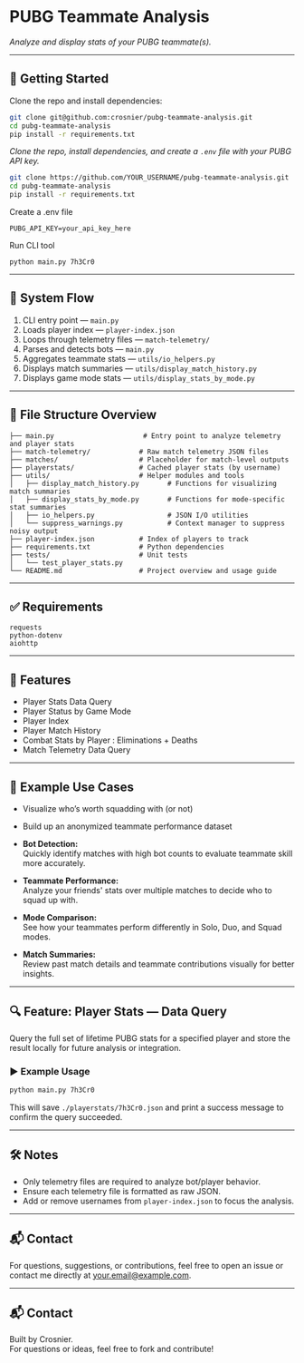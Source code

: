 # PUBG Teammate Analysis

*Analyze and display stats of your PUBG teammate(s).*

---

## 🚀 Getting Started

Clone the repo and install dependencies:

```bash
git clone git@github.com:crosnier/pubg-teammate-analysis.git
cd pubg-teammate-analysis
pip install -r requirements.txt
```

*Clone the repo, install dependencies, and create a `.env` file with your PUBG API key.*

```bash
git clone https://github.com/YOUR_USERNAME/pubg-teammate-analysis.git
cd pubg-teammate-analysis
pip install -r requirements.txt
```

Create a .env file
```
PUBG_API_KEY=your_api_key_here
```

Run CLI tool
```
python main.py 7h3Cr0
```

---

## 🧭 System Flow

1. CLI entry point — `main.py`  
2. Loads player index — `player-index.json`  
3. Loops through telemetry files — `match-telemetry/`  
4. Parses and detects bots — `main.py`  
5. Aggregates teammate stats — `utils/io_helpers.py`  
6. Displays match summaries — `utils/display_match_history.py`  
7. Displays game mode stats — `utils/display_stats_by_mode.py`  

---

## 📂 File Structure Overview

```
├── main.py                      # Entry point to analyze telemetry and player stats
├── match-telemetry/            # Raw match telemetry JSON files
├── matches/                    # Placeholder for match-level outputs
├── playerstats/                # Cached player stats (by username)
├── utils/                      # Helper modules and tools
│   ├── display_match_history.py       # Functions for visualizing match summaries
│   ├── display_stats_by_mode.py       # Functions for mode-specific stat summaries
│   ├── io_helpers.py                  # JSON I/O utilities
│   └── suppress_warnings.py           # Context manager to suppress noisy output
├── player-index.json           # Index of players to track
├── requirements.txt            # Python dependencies
├── tests/                      # Unit tests
│   └── test_player_stats.py
└── README.md                   # Project overview and usage guide
```

---

## ✅ Requirements

```
requests
python-dotenv
aiohttp
```

---

## 🔧 Features

- Player Stats Data Query
- Player Status by Game Mode
- Player Index
- Player Match History
- Combat Stats by Player : Eliminations + Deaths
- Match Telemetry Data Query

---

## 📸 Example Use Cases

- Visualize who’s worth squadding with (or not)
- Build up an anonymized teammate performance dataset

- **Bot Detection:**  
  Quickly identify matches with high bot counts to evaluate teammate skill more accurately.

- **Teammate Performance:**  
  Analyze your friends' stats over multiple matches to decide who to squad up with.

- **Mode Comparison:**  
  See how your teammates perform differently in Solo, Duo, and Squad modes.

- **Match Summaries:**  
  Review past match details and teammate contributions visually for better insights.

---

## 🔍 Feature: Player Stats — Data Query

Query the full set of lifetime PUBG stats for a specified player and store the result locally for future analysis or integration.


### ▶️ Example Usage

```bash
python main.py 7h3Cr0
```

This will save `./playerstats/7h3Cr0.json` and print a success message to confirm the query succeeded.

---

## 🛠 Notes

- Only telemetry files are required to analyze bot/player behavior.
- Ensure each telemetry file is formatted as raw JSON.
- Add or remove usernames from `player-index.json` to focus the analysis.

---

## 📬 Contact

For questions, suggestions, or contributions, feel free to open an issue or contact me directly at [your.email@example.com](mailto:your.email@example.com).

---

## 📬 Contact

Built by Crosnier.  
For questions or ideas, feel free to fork and contribute!